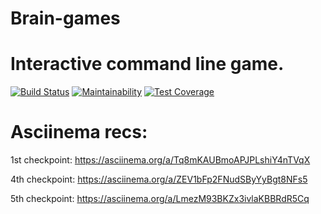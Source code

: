 # Brain-games
# Interactive command line game.

[![Build Status](https://travis-ci.org/tungatarovM/project-lvl1-s336.svg?branch=master)](https://travis-ci.org/tungatarovM/project-lvl1-s336)
[![Maintainability](https://api.codeclimate.com/v1/badges/24a27ce00678e4a87534/maintainability)](https://codeclimate.com/github/tungatarovM/project-lvl1-s336/maintainability)
[![Test Coverage](https://api.codeclimate.com/v1/badges/24a27ce00678e4a87534/test_coverage)](https://codeclimate.com/github/tungatarovM/project-lvl1-s336/test_coverage)


# Asciinema recs:
  1st checkpoint: https://asciinema.org/a/Tq8mKAUBmoAPJPLshiY4nTVqX
  
  4th checkpoint: https://asciinema.org/a/ZEV1bFp2FNudSByYyBgt8NFs5
  
  5th checkpoint: https://asciinema.org/a/LmezM93BKZx3ivlaKBBRdR5Cq
